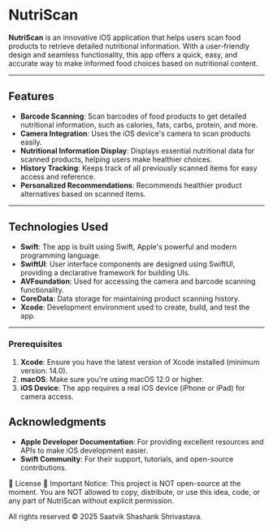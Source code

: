 
# NutriScan

**NutriScan** is an innovative iOS application that helps users scan food products to retrieve detailed nutritional information. With a user-friendly design and seamless functionality, this app offers a quick, easy, and accurate way to make informed food choices based on nutritional content.

---

## Features

- **Barcode Scanning**: Scan barcodes of food products to get detailed nutritional information, such as calories, fats, carbs, protein, and more.
- **Camera Integration**: Uses the iOS device's camera to scan products easily.
- **Nutritional Information Display**: Displays essential nutritional data for scanned products, helping users make healthier choices.
- **History Tracking**: Keeps track of all previously scanned items for easy access and reference.
- **Personalized Recommendations**: Recommends healthier product alternatives based on scanned items.

---

## Technologies Used

- **Swift**: The app is built using Swift, Apple's powerful and modern programming language.
- **SwiftUI**: User interface components are designed using SwiftUI, providing a declarative framework for building UIs.
- **AVFoundation**: Used for accessing the camera and barcode scanning functionality.
- **CoreData**: Data storage for maintaining product scanning history.
- **Xcode**: Development environment used to create, build, and test the app.

---

### Prerequisites

1. **Xcode**: Ensure you have the latest version of Xcode installed (minimum version: 14.0).
2. **macOS**: Make sure you're using macOS 12.0 or higher.
3. **iOS Device**: The app requires a real iOS device (iPhone or iPad) for camera access.


## Acknowledgments

- **Apple Developer Documentation**: For providing excellent resources and APIs to make iOS development easier.
- **Swift Community**: For their support, tutorials, and open-source contributions.

📜 License
🚨 Important Notice: This project is NOT open-source at the moment. You are NOT allowed to copy, distribute, or use this idea, code, or any part of NutriScan without explicit permission.

All rights reserved © 2025 Saatvik Shashank Shrivastava.
